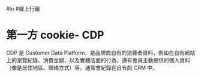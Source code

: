 #ln #線上行銷 

# 第一方 cookie- CDP

CDP 是 Customer Data Platform，是品牌商自有的消費者資料，例如在自有網站上的瀏覽紀錄、消費金額，以及實體店面的行為，還有會員主動提供的個人資料（像是居住地區、聯絡方式）等。通常會紀錄在自有的 CRM 中。